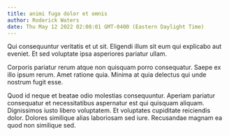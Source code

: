 ```yaml
---
title: animi fuga dolor et omnis
author: Roderick Waters
date: Thu May 12 2022 02:08:01 GMT-0400 (Eastern Daylight Time)
---
```

Qui consequuntur veritatis et ut sit. Eligendi illum sit eum qui explicabo aut eveniet. Et sed voluptate ipsa asperiores pariatur ullam.

 Corporis pariatur rerum atque non quisquam porro consequatur. Saepe ex illo ipsum rerum. Amet ratione quia. Minima at quia delectus qui unde nostrum fugit esse.

 Quod id neque et beatae odio molestias consequuntur. Aperiam pariatur consequatur et necessitatibus aspernatur est qui quisquam aliquam. Dignissimos iusto libero voluptatem. Et voluptates cupiditate reiciendis dolor. Dolores similique alias laboriosam sed iure. Recusandae magnam ea quod non similique sed.